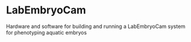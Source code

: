 # LabEmbryoCam
Hardware and software for building and running a LabEmbryoCam system for phenotyping aquatic embryos
